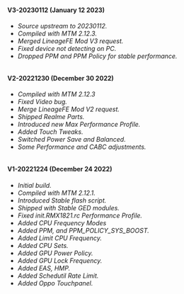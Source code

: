 <h4>
<strong>
V3-20230112 (January 12 2023)
</strong>
</h5>
<h6>

* Source upstream to 20230112.
* Compiled with MTM 2.12.3.
* Merged LineageFE Mod V3 request.
* Fixed device not detecting on PC.
* Dropped PPM and PPM Policy for stable performance.

<h4>
<strong>
V2-20221230 (December 30 2022)
</strong>
</h5>
<h6>

* Compiled with MTM 2.12.3
* Fixed Video bug.
* Merge LineageFE Mod V2 request.
* Shipped Realme Parts.
* Introduced new Max Performance Profile.
* Added Touch Tweaks.
* Switched Power Save and Balanced.
* Some Performance and CABC adjustments.

<h4>
<strong>
V1-20221224 (December 24 2022)
</strong>
</h5>
<h6>

* Initial build.
* Compiled with MTM 2.12.1.
* Introduced Stable flash script.
* Shipped with Stable GED modules.
* Fixed init.RMX1821.rc Performance Profile.
* Added CPU Frequency Modes
* Added PPM, and PPM_POLICY_SYS_BOOST.
* Added Limit CPU Frequency.
* Added CPU Sets.
* Added GPU Power Policy.
* Added GPU Lock Frequency.
* Added EAS, HMP.
* Added Schedutil Rate Limit.
* Added Oppo Touchpanel.
